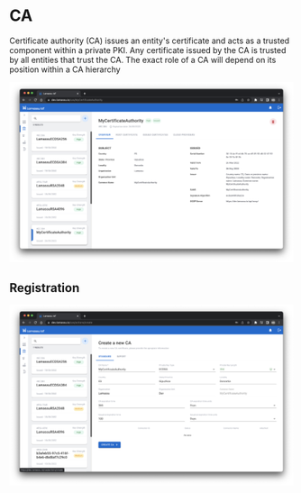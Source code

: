 # CA

Certificate authority (CA) issues an entity's certificate and acts as a trusted component within a private PKI. Any certificate issued by the CA is trusted by all entities that trust the CA. The exact role of a CA will depend on its position within a CA hierarchy

![Screenshot](img/ca-info.png#only-light)


## Registration

![Screenshot](img/ca-registration.png#only-light)